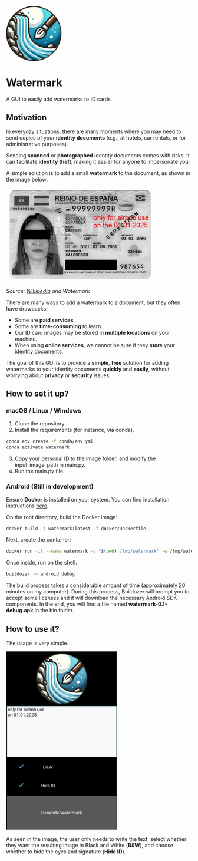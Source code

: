 <img src="assets/images/logo.png" width="150"/>

# Watermark
A GUI to easily add watermarks to ID cards

## Motivation

In everyday situations, there are many moments where you may need to send copies of your **identity documents** (e.g., at hotels, car rentals, or for administrative purposes).

Sending **scanned** or **photographed** identity documents comes with risks. It can facilitate **identity theft**, making it easier for anyone to impersonate you. 

A simple solution is to add a small **watermark** to the document, as shown in the image below:

<img src="assets/images/example.jpg" width="400"/>

*Source: [Wikipedia](https://es.wikipedia.org/wiki/Documento_nacional_de_identidad_%28España%29) and Watermark* 


There are many ways to add a watermark to a document, but they often have drawbacks:
- Some are **paid services**.
- Some are **time-consuming** to learn.
- Our ID card images may be stored in **multiple locations** on your machine.
- When using **online services**, we cannot be sure if they **store** your identity documents.

The goal of this GUI is to provide a **simple**, **free** solution for adding watermarks to your identity documents **quickly** and **easily**, without worrying about **privacy** or **security** issues.

## How to set it up?
### macOS / Linux / Windows
1. Clone the repository.
2. Install the requirements (for instance, via conda).
```bash
conda env create -f conda/env.yml
conda activate watermark
```
3. Copy your personal ID to the image folder, and modify the input_image_path in main.py.
4. Run the main.py file.


### Android (Still in development)
Ensure **Docker** is installed on your system. You can find installation instructions [here](https://docs.docker.com/get-docker/).

On the root directory, build the Docker image:
```bash
docker build -t watermark:latest -f docker/Dockerfile .
```

Next, create the container:
```bash
docker run -it --name watermark -v "$(pwd):/tmp/watermark" -w /tmp/watermark/build watermark:latest
```

Once inside, run on the shell:
```bash
buildozer -v android debug
```

The build process takes a considerable amount of time (approximately 20 minutes on my computer). During this process, Buildozer will prompt you to accept some licenses and it will download the necessary Android SDK components. In the end, you will find a file named **watermark-0.1-debug.apk** in the bin folder.

## How to use it?
The usage is very simple.

<img src="assets/images/example2.png" width="300"/>

As seen in the image, the user only needs to write the text, select whether they want the resulting image in Black and White (**B&W**), and choose whether to hide the eyes and signature (**Hide ID**).
